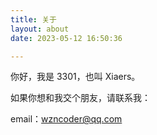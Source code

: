 ```yaml
---
title: 关于
layout: about
date: 2023-05-12 16:50:36

---
```


你好，我是 3301，也叫 Xiaers。

如果你想和我交个朋友，请联系我：

email：wzncoder@qq.com

<!-- 电话: 17623596523 -->